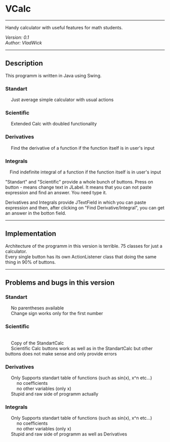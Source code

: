 # VCalc
---------------------------------------
Handy calculator with useful features for math students.

<i>Version: 0.1</i> <br>
<i>Author: VladWick</i>

---------------------------------------

<h2>Description</h2>
This programm is written in Java using Swing.

<h3>Standart</h3> 
	&emsp; Just average simple calculator with usual actions 
<h3>Scientific</h3> 
	&emsp; Extended Calc with doubled functionality
<h3>Derivatives</h3>
	&emsp; Find the derivative of a function if the function itself is in user's input 
<h3>Integrals</h3>
	&emsp;Find indefinite integral of a function if the function itself is in user's input<br>
	
"Standart" and "Scientific" provide a whole bunch of buttons. Press on button - means change text in JLabel.
It means that you can not paste expression and find an answer. You need type it. 

Derivatives and Integrals provide JTextField in which you can paste expression and then, after clicking on "Find Derivative/Integral", you can get an answer in the botton field.
	
---------------------------------------

<h2>Implementation</h2>
Architecture of the programm in this version is terrible. 75 classes for just a calculator. <br>
Every single button has its own ActionListener class that doing the same thing in 90% of buttons. 

---------------------------------------

<h2>Problems and bugs in this version</h2>
<h3>Standart</h3>
	&emsp; No parentheses available <br>
	&emsp; Change sign works only for the first number <br>
	
<h3>Scientific</h3> <br>
	&emsp; Copy of the StandartCalc <br>
	&emsp; Scientific Calc buttons work as well as in the StandartCalc but other buttons does not make sense and only provide errors <br>
	
<h3>Derivatives</h3>
	&emsp; Only Supports standart table of functions (such as sin(x), x^n etc...)<br>
		&emsp; &emsp; no coefficients <br>
		&emsp; &emsp; no other variables (only x)<br>
	&emsp; Stupid and raw side of programm actually <br>
	
<h3>Integrals</h3>
	&emsp; Only Supports standart table of functions (such as sin(x), x^n etc...)<br>
		&emsp; &emsp; no coefficients <br>
		&emsp; &emsp; no other variables (only x)<br>
	&emsp; Stupid and raw side of programm as well as Derivatives <br>
	
